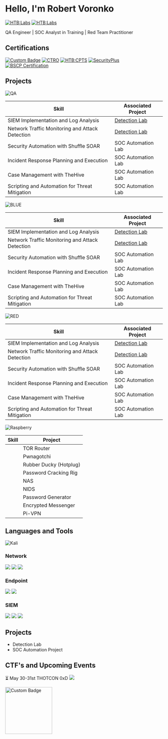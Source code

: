 # Hello, I'm Robert Voronko
[![HTB:Labs](https://img.shields.io/badge/-LinkedIn-0072b1?&style=for-the-badge&logo=linkedin&logoColor=white)](https://www.linkedin.com/in/robertvoronko)
[![HTB:Labs](https://img.shields.io/badge/%20M0n0l1th6-green?style=for-the-badge&logo=hackthebox&logoColor=green&labelColor=black)](https://app.hackthebox.com/users/1744872)
 

QA Engineer | SOC Analyst in Training | Red Team Practitioner


## Certifications
[![Custom Badge](https://cdn.prod.website-files.com/617158a4a2f9b7827f1ad102/65a8e4e14be2b6b1e170d354_beetroot.svg)](https://beetrootacademy.com/)
[![CTRO](https://img.shields.io/badge/CRTO-black?style=for-the-badge&logoColor=%23ff6633&labelColor=black)](https://training.zeropointsecurity.co.uk/courses/red-team-ops)
[![HTB:CPTS](https://img.shields.io/badge/CPTS-green?style=for-the-badge&logo=HackTheBox&labelColor=black)](https://academy.hackthebox.com/preview/certifications/htb-certified-penetration-testing-specialist)
[![SecurityPlus](https://img.shields.io/badge/-Security%2B-FF0000?&style=for-the-badge&logo=CompTIA&logoColor=white)](https://www.comptia.org/faq/security/what-is-comptia-security-certification)
[![BSCP Certification](https://img.shields.io/badge/BSCP-%23ff6633?style=for-the-badge&logo=Burp%20Suite&logoColor=%23ff6633&labelColor=black)](https://portswigger.net/web-security/certification)


## Projects
![QA](https://img.shields.io/badge/Quality%20Assurance-green?style=for-the-badge&logo=qase&logoColor=white&labelColor=black)


| Skill                                         | Associated Project         |
|-----------------------------------------------|----------------------------|
| SIEM Implementation and Log Analysis          | <a href="https://google.com">Detection Lab</a>|
| Network Traffic Monitoring and Attack Detection | <a href="https://google.com">Detection Lab</a>|
| Security Automation with Shuffle SOAR         | SOC Automation Lab|
| Incident Response Planning and Execution      | SOC Automation Lab|
| Case Management with TheHive                  | SOC Automation Lab|
| Scripting and Automation for Threat Mitigation | SOC Automation Lab|

![BLUE](https://img.shields.io/badge/Defensive%20Security-blue?style=for-the-badge&logo=awssecretsmanager&logoColor=white&labelColor=black)

| Skill                                         | Associated Project         |
|-----------------------------------------------|----------------------------|
| SIEM Implementation and Log Analysis          | <a href="https://google.com">Detection Lab</a>|
| Network Traffic Monitoring and Attack Detection | <a href="https://google.com">Detection Lab</a>|
| Security Automation with Shuffle SOAR         | SOC Automation Lab|
| Incident Response Planning and Execution      | SOC Automation Lab|
| Case Management with TheHive                  | SOC Automation Lab|
| Scripting and Automation for Threat Mitigation | SOC Automation Lab|

![RED](https://img.shields.io/badge/Offensive%20Security-red?style=for-the-badge&logo=kalilinux&logoColor=white&labelColor=black)

| Skill                                         | Associated Project         |
|-----------------------------------------------|----------------------------|
| SIEM Implementation and Log Analysis          | <a href="https://google.com">Detection Lab</a>|
| Network Traffic Monitoring and Attack Detection | <a href="https://google.com">Detection Lab</a>|
| Security Automation with Shuffle SOAR         | SOC Automation Lab|
| Incident Response Planning and Execution      | SOC Automation Lab|
| Case Management with TheHive                  | SOC Automation Lab|
| Scripting and Automation for Threat Mitigation | SOC Automation Lab|




![Raspberry](https://img.shields.io/badge/Raspberry%20Pi-%23A22846?style=for-the-badge&logo=raspberrypi&labelColor=black)

| **Skill** | **Project**            |
| --------- | ---------------------- |
|           | TOR Router             |
|           | Pwnagotchi             |
|           | Rubber Ducky (Hotplug) |
|           | Password Cracking Rig  |
|           | NAS                    |
|           | NIDS                   |
|           | Password Generator     |
|           | Encrypted Messenger    |
|           | Pi-VPN                 |

## Languages and Tools

![Kali](https://img.shields.io/badge/Kali-black?style=for-the-badge&logo=kalilinux&labelColor=white)


### Network
<div>
    <img src="https://img.shields.io/badge/-Wireshark-1679A7?&style=for-the-badge&logo=Wireshark&logoColor=white" />
    <img src="https://img.shields.io/badge/-Suricata-EF3B2D?&style=for-the-badge&logo=Suricata&logoColor=white" />
    <img src="https://img.shields.io/badge/-Zeek-777BB4?&style=for-the-badge&logo=Zeek&logoColor=white" />
</div>

### Endpoint
<div>
    <img src="https://img.shields.io/badge/-Microsoft_Defender_for_Endpoint-00A4EF?&style=for-the-badge&logo=Microsoft&logoColor=white" />
    <img src="https://img.shields.io/badge/-Velociraptor-4B275F?&style=for-the-badge&logo=Velociraptor&logoColor=white" />
</div>

### SIEM
<div>
    <img src="https://img.shields.io/badge/-Microsoft_Sentinel-0078D4?&style=for-the-badge&logo=Microsoft&logoColor=white" />
    <img src="https://img.shields.io/badge/-Splunk-000000?&style=for-the-badge&logo=Splunk&logoColor=white" />
    <img src="https://img.shields.io/badge/-Elastic-005571?&style=for-the-badge&logo=Elastic&logoColor=white" />
</div>


## Projects
- Detection Lab
- SOC Automation Project

## CTF's and Upcoming Events

⏳ May 30-31st THOTCON 0xD
[![](https://www.thotcon.org/)](https://sc-events.s3.amazonaws.com/d14a70ce-8701-454e-92b2-dec81091f61f_resize.png)

<a href="https://www.thotcon.org/">
  <img src="https://sc-events.s3.amazonaws.com/d14a70ce-8701-454e-92b2-dec81091f61f_resize.png" alt="Custom Badge" style="width: 150px; height: auto;">
</a>